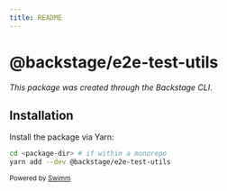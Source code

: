 ```yaml
---
title: README
---
```

# @backstage/e2e-test-utils

*This package was created through the Backstage CLI*.

## Installation

Install the package via Yarn:

```sh
cd <package-dir> # if within a monorepo
yarn add --dev @backstage/e2e-test-utils
```

<SwmMeta version="3.0.0"><sup>Powered by [Swimm](https://app.swimm.io/)</sup></SwmMeta>
